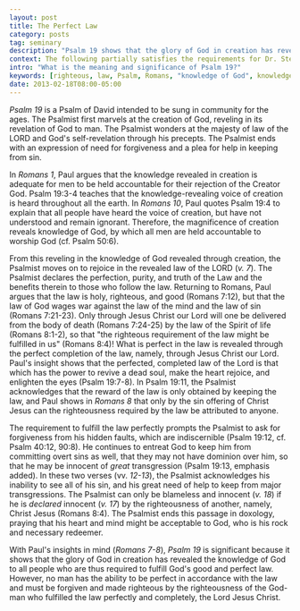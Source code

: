 ```yaml
---
layout: post
title: The Perfect Law
category: posts
tag: seminary
description: "Psalm 19 shows that the glory of God in creation has revealed the knowledge of God to all people who are thus required to fulfill God's good and perfect law."
context: The following partially satisfies the requirements for Dr. Steven McKinion's Biblical Hermeneutics class at Southeastern Baptist Theological Seminary.
intro: "What is the meaning and significance of Psalm 19?"
keywords: [righteous, law, Psalm, Romans, "knowledge of God", knowledge]
date: 2013-02-18T08:00-05:00
---
```


<cite class="bibleref" title="Psalm 19">Psalm 19</cite> is a Psalm of David intended to be sung in community for the ages. The Psalmist first marvels at the creation of God, reveling in its revelation of God to man. The Psalmist wonders at the majesty of law of the LORD and God's self-revelation through his precepts. The Psalmist ends with an expression of need for forgiveness and a plea for help in keeping from sin.

In <cite class="bibleref" title="Romans 1">Romans 1</cite>, Paul argues that the knowledge revealed in creation is adequate for men to be held accountable for their rejection of the Creator God. Psalm 19:3-4 teaches that the knowledge-revealing voice of creation is heard throughout all the earth. In <cite class="bibleref" title="Romans 10">Romans 10</cite>, Paul quotes Psalm 19:4 to explain that all people have heard the voice of creation, but have not understood and remain ignorant. Therefore, the magnificence of creation reveals knowledge of God, by which all men are held accountable to worship God (cf. Psalm 50:6).

From this reveling in the knowledge of God revealed through creation, the Psalmist moves on to rejoice in the revealed law of the LORD (<cite class="bibleref" title="Psalm 19:7">v. 7</cite>). The Psalmist declares the perfection, purity, and truth of the Law and the benefits therein to those who follow the law. Returning to Romans, Paul argues that the law is holy, righteous, and good (Romans 7:12), but that the law of God wages war against the law of the mind and the law of sin (Romans 7:21-23). Only through Jesus Christ our Lord will one be delivered from the body of death (Romans 7:24-25) by the law of the Spirit of life (Romans 8:1-2), so that "the righteous requirement of the law might be fulfilled in us" (Romans 8:4)! What is perfect in the law is revealed through the perfect completion of the law, namely, through Jesus Christ our Lord. Paul's insight shows that the perfected, completed law of the Lord is that which has the power to revive a dead soul, make the heart rejoice, and enlighten the eyes (Psalm 19:7-8). In Psalm 19:11, the Psalmist acknowledges that the reward of the law is only obtained by keeping the law, and Paul shows in <cite class="bibleref" title="Romans 8">Romans 8</cite> that only by the sin offering of Christ Jesus can the righteousness required by the law be attributed to anyone.

The requirement to fulfill the law perfectly prompts the Psalmist to ask for forgiveness from his hidden faults, which are indiscernible (Psalm 19:12, cf. Psalm 40:12, 90:8). He continues to entreat God to keep him from committing overt sins as well, that they may not have dominion over him, so that he may be innocent of *great* transgression (Psalm 19:13, emphasis added). In these two verses (vv. <cite class="bibleref" title="Psalm 19:12-13">12-13</cite>), the Psalmist acknowledges his inability to see all of his sin, and his great need of help to keep from major transgressions. The Psalmist can only be blameless and innocent (<cite class="bibleref" title="Psalm 19:18">v. 18</cite>) if he is *declared* innocent (<cite class="bibleref" title="Psalm 19:17">v. 17</cite>) by the righteousness of another, namely, Christ Jesus (Romans 8:4). The Psalmist ends this passage in doxology, praying that his heart and mind might be acceptable to God, who is his rock and necessary redeemer.

With Paul's insights in mind (<cite class="bibleref" title="Romans 7-8">Romans 7-8</cite>), <cite class="bibleref" title="Psalm 19">Psalm 19</cite> is significant because it shows that the glory of God in creation has revealed the knowledge of God to all people who are thus required to fulfill God's good and perfect law. However, no man has the ability to be perfect in accordance with the law and must be forgiven and made righteous by the righteousness of the God-man who fulfilled the law perfectly and completely, the Lord Jesus Christ.
